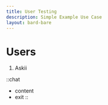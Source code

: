 ```yaml
---
title: User Testing
description: Simple Example Use Case
layout: bard-bare
---
```


# Users

1. Askii

::chat
- content
- exit
::

```
